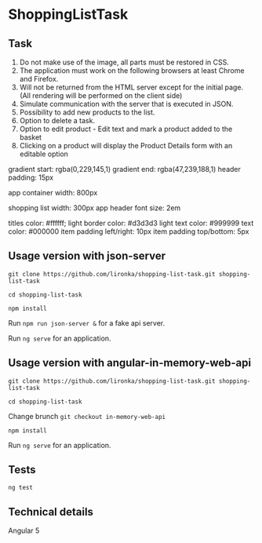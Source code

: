 # ShoppingListTask

## Task
1. Do not make use of the image, all parts must be restored in CSS.
2. The application must work on the following browsers at least Chrome and Firefox.
3. Will not be returned from the HTML server except for the initial page. (All rendering will be performed on the client side)
4. Simulate communication with the server that is executed in JSON.
5. Possibility to add new products to the list.
6. Option to delete a task.
7. Option to edit product - Edit text and mark a product added to the basket
8. Clicking on a product will display the Product Details form with an editable option

gradient start: rgba(0,229,145,1) 
gradient end: rgba(47,239,188,1) 
header padding: 15px 

app container width: 800px 

shopping list width: 300px 
app header font size: 2em 

titles color: #ffffff; 
light border color: #d3d3d3 
light text color: #999999 
text color: #000000 
item padding left/right: 10px 
item padding top/bottom: 5px 

## Usage version with json-server
`git clone https://github.com/lironka/shopping-list-task.git shopping-list-task`

`cd shopping-list-task`

`npm install`

Run `npm run json-server &` for a fake api server.

Run `ng serve` for an application.

## Usage version with angular-in-memory-web-api
`git clone https://github.com/lironka/shopping-list-task.git shopping-list-task`

`cd shopping-list-task`

Change brunch `git checkout in-memory-web-api`

`npm install`

Run `ng serve` for an application.

## Tests
`ng test`

## Technical details
Angular 5
